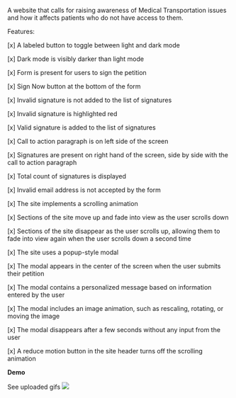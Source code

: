 A website that calls for raising awareness of Medical Transportation issues and how it affects patients who do not have access to them. 

Features: 

[x] A labeled button to toggle between light and dark mode 

[x] Dark mode is visibly darker than light mode 

[x] Form is present for users to sign the petition 

[x] Sign Now button at the bottom of the form 

[x] Invalid signature is not added to the list of signatures

[x] Invalid signature is highlighted red

[x] Valid signature is added to the list of signatures 

[x] Call to action paragraph is on left side of the screen 

[x] Signatures are present on right hand of the screen, side by side with the call to action paragraph 

[x] Total count of signatures is displayed

[x] Invalid email address is not accepted by the form 

[x] The site implements a scrolling animation

[x] Sections of the site move up and fade into view as the user scrolls down 

[x] Sections of the site disappear as the user scrolls up, allowing them to fade into view again when the user scrolls down a second time 

[x] The site uses a popup-style modal

[x] The modal appears in the center of the screen when the user submits their petition 

[x] The modal contains a personalized message based on information entered by the user 

[x] The modal includes an image animation, such as rescaling, rotating, or moving the image

[x] The modal disappears after a few seconds without any input from the user

[x] A reduce motion button in the site header turns off the scrolling animation

**Demo**

See uploaded gifs
![]("https://github.com/Annnamarie/AdvocacyProject_MedicalTransport/blob/main/AdvocacyProject_DarkMode.gif")
